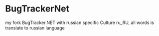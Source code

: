 # BugTrackerNet
my fork BugTracker.NET with russian specific
Culture ru_RU, all words is translate to russian language
